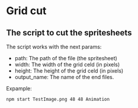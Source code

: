 # Grid cut
## The script to cut the spritesheets

The script  works with the next params:

- path: The path of the file (the spritesheet)
- width: The width of the grid celd (in pixels)
- height: The height of the grid celd (in pixels)
- output_name: The name of the end files.

Expample:
```
npm start TestImage.png 48 48 Animation
```